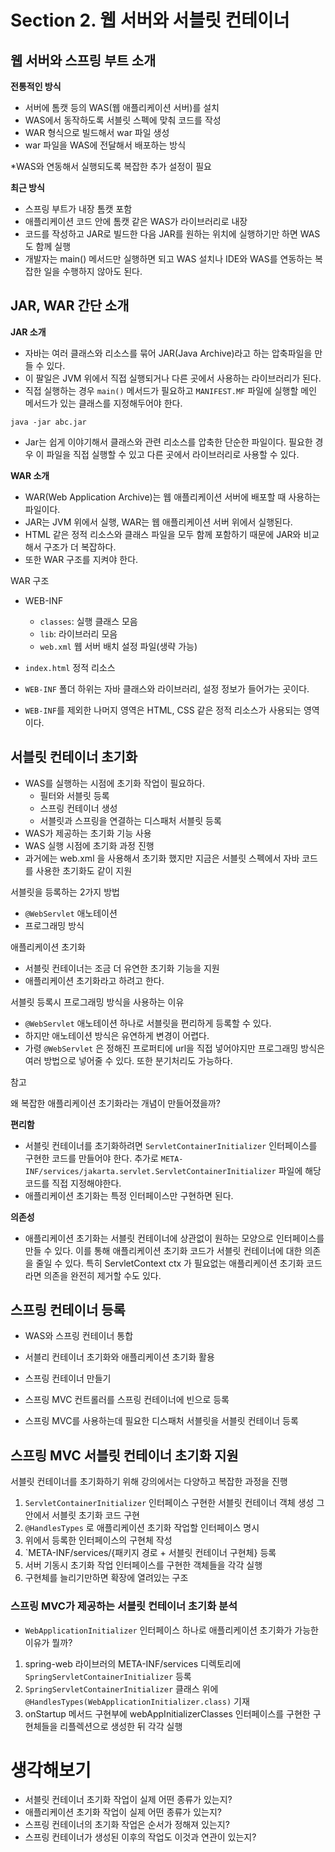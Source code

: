 # Section 2. 웹 서버와 서블릿 컨테이너

## 웹 서버와 스프링 부트 소개

**전통적인 방식**

- 서버에 톰캣 등의 WAS(웹 애플리케이션 서버)를 설치
- WAS에서 동작하도록 서블릿 스펙에 맞춰 코드를 작성
- WAR 형식으로 빌드해서 war 파일 생성
- war 파일을 WAS에 전달해서 배포하는 방식

*WAS와 연동해서 실행되도록 복잡한 추가 설정이 필요

**최근 방식**

- 스프링 부트가 내장 톰캣 포함
- 애플리케이션 코드 안에 톰캣 같은 WAS가 라이브러리로 내장
- 코드를 작성하고 JAR로 빌드한 다음 JAR를 원하는 위치에 실행하기만 하면 WAS도 함께 실행
- 개발자는 main() 메서드만 실행하면 되고 WAS 설치나 IDE와 WAS를 연동하는 복잡한 일을 수행하지 않아도 된다.

## JAR, WAR 간단 소개

**JAR 소개**

- 자바는 여러 클래스와 리소스를 묶어 JAR(Java Archive)라고 하는 압축파일을 만들 수 있다.
- 이 팔일은 JVM 위에서 직접 실행되거나 다른 곳에서 사용하는 라이브러리가 된다.
- 직접 실행하는 경우 `main()` 메서드가 필요하고 `MANIFEST.MF` 파일에 실행할 메인 메서드가 있는 클래스를 지정해두어야 한다.

`java -jar abc.jar`

- Jar는 쉽게 이야기해서 클래스와 관련 리소스를 압축한 단순한 파일이다. 필요한 경우 이 파일을 직접 실행할 수 있고 다른 곳에서 라이브러리로 사용할 수 있다.

**WAR 소개**

- WAR(Web Application Archive)는 웹 애플리케이션 서버에 배포할 때 사용하는 파일이다.
- JAR는 JVM 위에서 실행, WAR는 웹 애플리케이션 서버 위에서 실행된다.
- HTML 같은 정적 리소스와 클래스 파일을 모두 함께 포함하기 때문에 JAR와 비교해서 구조가 더 복잡하다.
- 또한 WAR 구조를 지켜야 한다.

WAR 구조

- WEB-INF
    - `classes`: 실행 클래스 모음
    - `lib`: 라이브러리 모음
    - `web.xml` 웹 서버 배치 설정 파일(생략 가능)
- `index.html` 정적 리소스

- `WEB-INF` 폴더 하위는 자바 클래스와 라이브러리, 설정 정보가 들어가는 곳이다.
- `WEB-INF`를 제외한 나머지 영역은 HTML, CSS 같은 정적 리소스가 사용되는 영역이다.


## 서블릿 컨테이너 초기화

- WAS를 실행하는 시점에 초기화 작업이 필요하다.
    - 필터와 서블릿 등록
    - 스프링 컨테이너 생성
    - 서블릿과 스프링을 연결하는 디스패처 서블릿 등록
- WAS가 제공하는 초기화 기능 사용
- WAS 실행 시점에 초기화 과정 진행
- 과거에는 web.xml 을 사용해서 초기화 했지만 지금은 서블릿 스펙에서 자바 코드를 사용한 초기화도 같이 지원

서블릿을 등록하는 2가지 방법

- `@WebServlet` 애노테이션
- 프로그래밍 방식

애플리케이션 초기화

- 서블릿 컨테이너는 조금 더 유연한 초기화 기능을 지원
- 애플리케이션 초기화라고 하려고 한다.

서블릿 등록시 프로그래밍 방식을 사용하는 이유

- `@WebServlet` 애노테이션 하나로 서블릿을 편리하게 등록할 수 있다.
- 하지만 애노테이션 방식은 유연하게 변경이 어렵다.
- 가령 `@WebServlet` 은 정해진 프로퍼티에 url을 직접 넣어야지만 프로그래밍 방식은 여러 방법으로 넣어줄 수  있다. 또한 분기처리도 가능하다.

참고

왜 복잡한 애플리케이션 초기화라는 개념이 만들어졌을까?

**편리함**

- 서블릿 컨테이너를 초기화하려면 `ServletContainerInitializer` 인터페이스를 구현한 코드를 만들어야 한다. 추가로 `META-INF/services/jakarta.servlet.ServletContainerInitializer` 파일에 해당 코드를 직접 지정해야한다.
- 애플리케이션 초기화는 특정 인터페이스만 구현하면 된다.

**의존성**

- 애플리케이션 초기화는 서블릿 컨테이너에 상관없이 원하는 모양으로 인터페이스를 만들 수 있다. 이를 통해 애플리케이션 초기화 코드가 서블릿 컨테이너에 대한 의존을 줄일 수 있다.  특히 ServletContext ctx 가 필요없는 애플리케이션 초기화 코드라면 의존을 완전히 제거할 수도 있다.

## 스프링 컨테이너 등록

- WAS와 스프링 컨테이너 통합
- 서블리 컨테이너 초기화와 애플리케이션 초기화 활용

- 스프링 컨테이너 만들기
- 스프링 MVC 컨트롤러를 스프링 컨테이너에 빈으로 등록
- 스프링 MVC를 사용하는데 필요한 디스패처 서블릿을 서블릿 컨테이너 등록

## 스프링 MVC 서블릿 컨테이너 초기화 지원

서블릿 컨테이너를 초기화하기 위해 강의에서는 다양하고 복잡한 과정을 진행
1. `ServletContainerInitializer` 인터페이스 구현한 서블릿 컨테이너 객체 생성 그 안에서 서블릿 초기화 코드 구현
3. `@HandlesTypes` 로 애플리케이션 초기화 작업할 인터페이스 명시
4. 위에서 등록한 인터페이스의 구현체 작성
5. `META-INF/services/{패키지 경로 + 서블릿 컨테이너 구현체} 등록
6. 서버 기동시 초기화 작업 인터페이스를 구현한 객체들을 각각 실행
7. 구현체를 늘리기만하면 확장에 열려있는 구조


### 스프링 MVC가 제공하는 서블릿 컨테이너 초기화 분석

- `WebApplicationInitializer` 인터페이스 하나로 애플리케이션 초기화가 가능한 이유가 뭘까?

1. spring-web 라이브러의 META-INF/services 디렉토리에 `SpringServletContainerInitializer` 등록
2. `SpringServletContainerInitializer` 클래스 위에 `@HandlesTypes(WebApplicationInitializer.class)` 기재
3. onStartup 메서드 구현부에 webAppInitializerClasses 인터페이스를 구현한 구현체들을 리플렉션으로 생성한 뒤 각각 실행

# 생각해보기
- 서블릿 컨테이너 초기화 작업이 실제 어떤 종류가 있는지?
- 애플리케이션 초기화 작업이 실제 어떤 종류가 있는지?
- 스프링 컨테이너의 초기화 작업은 순서가 정해져 있는지?
- 스프링 컨테이너가 생성된 이후의 작업도 이것과 연관이 있는지?
